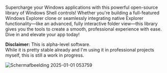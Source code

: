 Supercharge your Windows applications with this powerful open-source library of Windows Shell controls! Whether you're building a full-featured Windows Explorer clone or seamlessly integrating native Explorer functionality—like an advanced, fully interactive folder view—this library gives you the tools to create a smooth, professional experience with ease. Dive in and elevate your app today!

**Disclaimer:** This is alpha-level software.  
While it is pretty stable already and I'm using it in professional projects myself, this is still a work in progress.

![Schermafbeelding 2025-01-01 053759](https://github.com/user-attachments/assets/bc7bc7aa-9921-4e50-86e1-cf6cbaeee3ec)
